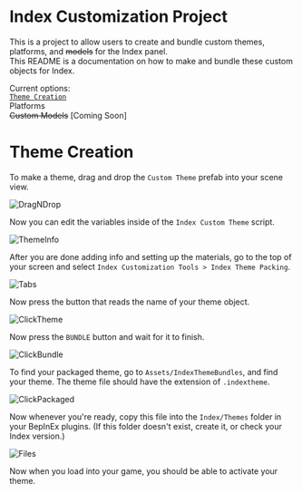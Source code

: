 # Index Customization Project

This is a project to allow users to create and bundle custom themes, platforms, and ~~models~~ for the Index panel. <br/>
This README is a documentation on how to make and bundle these custom objects for Index.

Current options: <br/>
[`Theme Creation`](#Theme-Creation) <br/>
Platforms <br/>
~~Custom Models~~ [Coming Soon] <br/>

# Theme Creation

To make a theme, drag and drop the `Custom Theme` prefab into your scene view. <br/>

![DragNDrop](https://github.com/user-attachments/assets/d597ba6d-9ae8-4a33-840b-442a1f605ce4) <br/>


Now you can edit the variables inside of the `Index Custom Theme` script. <br/>

![ThemeInfo](https://github.com/user-attachments/assets/2de37424-8a57-4e07-bfc8-96cb18d54b85) <br/>


After you are done adding info and setting up the materials, go to the top of your screen and select `Index Customization Tools > Index Theme Packing`. <br/>

![Tabs](https://github.com/user-attachments/assets/b812f7aa-a316-4d29-ad37-d32523c76785) <br/>


Now press the button that reads the name of your theme object. <br/>

![ClickTheme](https://github.com/user-attachments/assets/b7293409-f323-43ba-9f68-200102c7ac68) <br/>


Now press the `BUNDLE` button and wait for it to finish. <br/>

![ClickBundle](https://github.com/user-attachments/assets/2818b1e0-c24a-466d-bf37-ff52541f273b) <br/>


To find your packaged theme, go to `Assets/IndexThemeBundles`, and find your theme. The theme file should have the extension of `.indextheme`. <br/>

![ClickPackaged](https://github.com/user-attachments/assets/49100fd6-38af-480d-b5a6-b8036fd3d2f0) <br/>


Now whenever you're ready, copy this file into the `Index/Themes` folder in your BepInEx plugins. (If this folder doesn't exist, create it, or check your Index version.) <br/>

![Files](https://github.com/user-attachments/assets/b1e72c84-83c1-4c46-a425-0dcf7d594305) <br/>


Now when you load into your game, you should be able to activate your theme.
